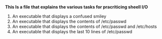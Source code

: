 __This Is a file that explains the various tasks for pracriticing  sheell I/O__
1.  An executable that displays a confused smiley
2. An executable that displays the contents of /etc/passwd
3. An executable that displays the contents of /etc/passwd and /etc/hosts
4. An executable that displays the last 10 lines of /etc/passwd
